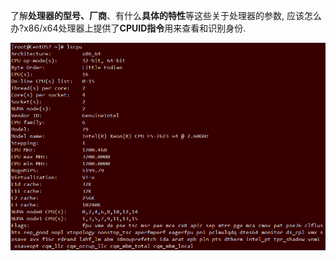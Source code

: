 了解**处理器的型号、厂商**、有什么**具体的特性**等这些关于处理器的参数, 应该怎么办?x86/x64处理器上提供了**CPUID指令**用来查看和识别身份. 

![config](./images/26.png)